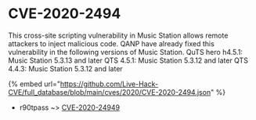 # CVE-2020-2494

This cross-site scripting vulnerability in Music Station allows remote attackers to inject malicious code. QANP have already fixed this vulnerability in the following versions of Music Station. QuTS hero h4.5.1: Music Station 5.3.13 and later QTS 4.5.1: Music Station 5.3.12 and later QTS 4.4.3: Music Station 5.3.12 and later

{% embed url="https://github.com/Live-Hack-CVE/full_database/blob/main/cves/2020/CVE-2020-2494.json" %}


* r90tpass ~> [CVE-2020-24949](https://www.alice-snow.ru/2020/database/cve-2020-2494/cve-2020-24949-r90tpass)